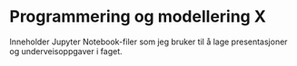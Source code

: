 # Programmering og modellering X

Inneholder Jupyter Notebook-filer som jeg bruker til å lage presentasjoner og underveisoppgaver i faget.
